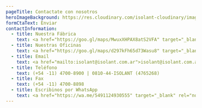 ```yaml
---
pageTitle: Contactate con nosotros
heroImageBackground: https://res.cloudinary.com/isolant-cloudinary/image/upload/f_auto,q_auto:good/website-2021/product-selector/isolant-aislantes-selector-de-producto-resultados-fondo.jpg
formCtaText: Enviar
contactInformation:
  - title: Nuestra Fábrica
    text: <a href="https://goo.gl/maps/MwuxXHPAX8atS2VFA" target="_blank" rel="noopener noreferrer">Calle del Canal Esquina Calle 7.</a> Parque Industrial Pilar – Buenos Aires. 
  - title: Nuestras Oficinas
    text: <a href="https://goo.gl/maps/d297kFh65d73Wasu8" target="_blank" rel="noopener noreferrer">Darragueira 54.</a> San Isidro - Buenos Aires.
  - title: Email
    text: <a href="mailto:isolant@isolant.com.ar">isolant@isolant.com.ar</a>
  - title: Teléfono
    text: (+54 -11) 4700-8900 | 0810-44-ISOLANT (4765268)
  - title: Fax
    text: (+54 -11) 4700-8898 
  - title: Escribinos por WhatsApp
    text: <a href="https://wa.me/5491124930555" target="_blank" rel="noopener noreferrer">+54 9 11 2493-0555</a>
---
```


